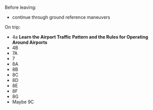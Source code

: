 Before leaving:
- continue through ground reference maneuvers


On trip:
- 4a **Learn the Airport Traffic Pattern and the Rules for Operating Around Airports**
- 4B
- 7A
- 7
- 8A
- 8B
- 8C
- 8D
- 8E
- 8F
- 8G
- Maybe 9C